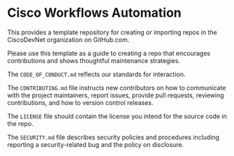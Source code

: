 # Cisco Workflows Automation 
This provides a template repository for creating or importing repos in the CiscoDevNet organization on GitHub.com. 

Please use this template as a guide to creating a repo that encourages contributions and shows thoughtful maintenance strategies.  

The `CODE_OF_CONDUCT.md` reflects our standards for interaction. 

The `CONTRIBUTING.md` file instructs new contributors on how to communicate with the project maintainers, report issues, provide pull requests, reviewing contributions, and how to version control releases.

The `LICENSE` file should contain the license you intend for the source code in the repo. 

The `SECURITY.md` file describes security policies and procedures including reporting a security-related bug and the policy on disclosure. 
